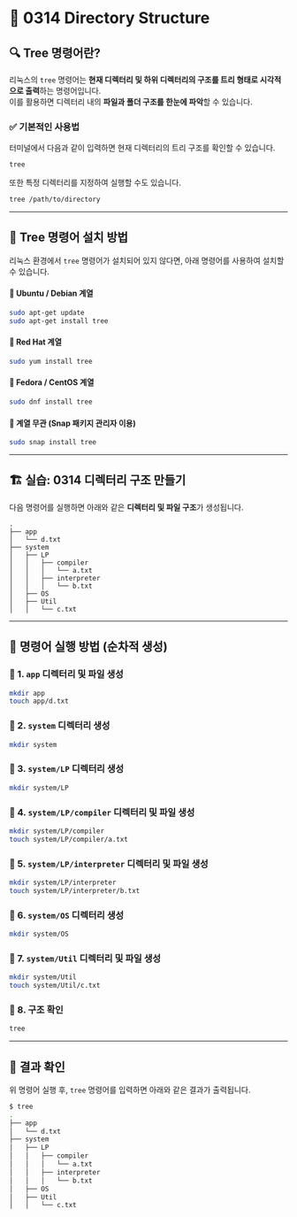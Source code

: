# 📂 0314 Directory Structure

## 🔍 Tree 명령어란?
리눅스의 `tree` 명령어는 **현재 디렉터리 및 하위 디렉터리의 구조를 트리 형태로 시각적으로 출력**하는 명령어입니다.  
이를 활용하면 디렉터리 내의 **파일과 폴더 구조를 한눈에 파악**할 수 있습니다.

### ✅ 기본적인 사용법
터미널에서 다음과 같이 입력하면 현재 디렉터리의 트리 구조를 확인할 수 있습니다.

```sh
tree
```

또한 특정 디렉터리를 지정하여 실행할 수도 있습니다.

```sh
tree /path/to/directory
```

---

## 🔧 Tree 명령어 설치 방법

리눅스 환경에서 `tree` 명령어가 설치되어 있지 않다면, 아래 명령어를 사용하여 설치할 수 있습니다.

#### 📌 Ubuntu / Debian 계열
```sh
sudo apt-get update
sudo apt-get install tree
```

#### 📌 Red Hat 계열
```sh
sudo yum install tree
```

#### 📌 Fedora / CentOS 계열
```sh
sudo dnf install tree
```

#### 📌 계열 무관 (Snap 패키지 관리자 이용)
```sh
sudo snap install tree
```

---

## 🏗 실습: 0314 디렉터리 구조 만들기

다음 명령어를 실행하면 아래와 같은 **디렉터리 및 파일 구조**가 생성됩니다.

```
.
├── app
│   └── d.txt
├── system
│   ├── LP
│   │   ├── compiler
│   │   │   └── a.txt
│   │   ├── interpreter
│   │   │   └── b.txt
│   ├── OS
│   ├── Util
│   │   └── c.txt
```

---

## 📜 명령어 실행 방법 (순차적 생성)

### 🔹 1. **`app` 디렉터리 및 파일 생성**
```sh
mkdir app
touch app/d.txt
```

### 🔹 2. **`system` 디렉터리 생성**
```sh
mkdir system
```

### 🔹 3. **`system/LP` 디렉터리 생성**
```sh
mkdir system/LP
```

### 🔹 4. **`system/LP/compiler` 디렉터리 및 파일 생성**
```sh
mkdir system/LP/compiler
touch system/LP/compiler/a.txt
```

### 🔹 5. **`system/LP/interpreter` 디렉터리 및 파일 생성**
```sh
mkdir system/LP/interpreter
touch system/LP/interpreter/b.txt
```

### 🔹 6. **`system/OS` 디렉터리 생성**
```sh
mkdir system/OS
```

### 🔹 7. **`system/Util` 디렉터리 및 파일 생성**
```sh
mkdir system/Util
touch system/Util/c.txt
```

### 🔹 8. **구조 확인**
```sh
tree
```

---

## 🎯 결과 확인
위 명령어 실행 후, `tree` 명령어를 입력하면 아래와 같은 결과가 출력됩니다.

```sh
$ tree
.
├── app
│   └── d.txt
├── system
│   ├── LP
│   │   ├── compiler
│   │   │   └── a.txt
│   │   ├── interpreter
│   │   │   └── b.txt
│   ├── OS
│   ├── Util
│   │   └── c.txt